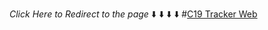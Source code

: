 *Click Here to Redirect to the page* 
:arrow_down: :arrow_down: :arrow_down: :arrow_down: 
#[C19 Tracker Web](https://aaromalchekavar.github.io/C19WebTracker/)

